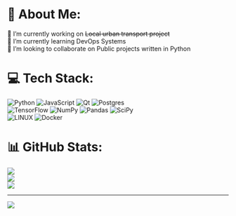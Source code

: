 # 💫 About Me:
🔭 I’m currently working on ~~Local urban transport project~~<br>🌱 I’m currently learning DevOps Systems<br>👯 I’m looking to collaborate on Public projects written in Python


# 💻 Tech Stack:
![Python](https://img.shields.io/badge/python-3670A0?style=for-the-badge&logo=python&logoColor=ffdd54) ![JavaScript](https://img.shields.io/badge/javascript-%23323330.svg?style=for-the-badge&logo=javascript&logoColor=%23F7DF1E) ![Qt](https://img.shields.io/badge/Qt-%23217346.svg?style=for-the-badge&logo=Qt&logoColor=white) ![Postgres](https://img.shields.io/badge/postgres-%23316192.svg?style=for-the-badge&logo=postgresql&logoColor=white)  
![TensorFlow](https://img.shields.io/badge/TensorFlow-%23FF6F00.svg?style=for-the-badge&logo=TensorFlow&logoColor=white) ![NumPy](https://img.shields.io/badge/numpy-%23013243.svg?style=for-the-badge&logo=numpy&logoColor=white) ![Pandas](https://img.shields.io/badge/pandas-%23150458.svg?style=for-the-badge&logo=pandas&logoColor=white) ![SciPy](https://img.shields.io/badge/SciPy-%230C55A5.svg?style=for-the-badge&logo=scipy&logoColor=%white)  
![LINUX](https://img.shields.io/badge/Linux-FCC624?style=for-the-badge&logo=linux&logoColor=black) ![Docker](https://img.shields.io/badge/docker-%230db7ed.svg?style=for-the-badge&logo=docker&logoColor=white)
# 📊 GitHub Stats:
![](https://github-readme-stats.vercel.app/api?username=mertemr&theme=radical&hide_border=false&include_all_commits=false&count_private=true)<br/>
![](https://github-readme-streak-stats.herokuapp.com/?user=mertemr&theme=radical&hide_border=false)<br/>
![](https://github-readme-stats.vercel.app/api/top-langs/?username=mertemr&theme=radical&hide_border=false&include_all_commits=false&count_private=true&layout=compact)

---
[![](https://visitcount.itsvg.in/api?id=mertemr&icon=3&color=1)](https://visitcount.itsvg.in)
